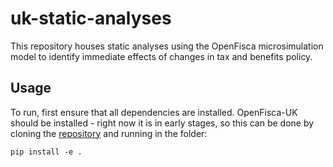 # uk-static-analyses

This repository houses static analyses using the OpenFisca microsimulation model to identify immediate effects of changes in tax and benefits policy.

## Usage

To run, first ensure that all dependencies are installed. OpenFisca-UK should be installed - right now it is in early stages, so this can be done by cloning the [repository](https://github.com/nikhilwoodruff/openfisca-uk) and running in the folder:
```console
pip install -e .
```